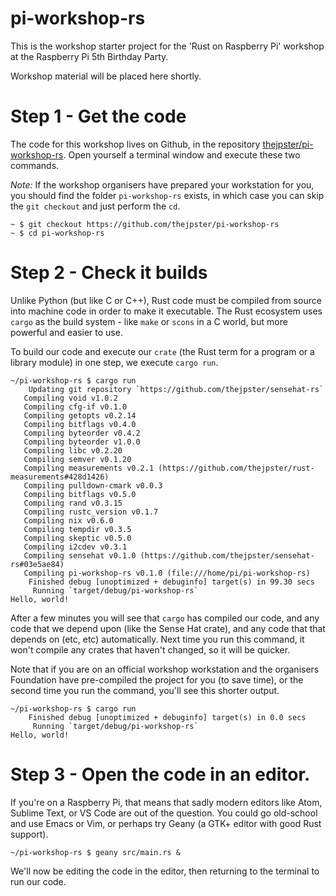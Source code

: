 # pi-workshop-rs

This is the workshop starter project for the 'Rust on Raspberry Pi' workshop at the Raspberry Pi 5th Birthday Party.

Workshop material will be placed here shortly.

# Step 1 - Get the code

The code for this workshop lives on Github, in the repository [thejpster/pi-workshop-rs](https://github.com/thejpster/pi-workshop-rs). Open yourself a terminal window and execute these two commands.

*Note:* If the workshop organisers have prepared your workstation for you, you should find the folder `pi-workshop-rs` exists, in which case you can skip the `git checkout` and just perform the `cd`.

```
~ $ git checkout https://github.com/thejpster/pi-workshop-rs
~ $ cd pi-workshop-rs
```

# Step 2 - Check it builds

Unlike Python (but like C or C++), Rust code must be compiled from source into machine code in order to make it executable. The Rust ecosystem uses `cargo` as the build system - like `make` or `scons` in a C world, but more powerful and easier to use.

To build our code and execute our `crate` (the Rust term for a program or a library module) in one step, we execute `cargo run`.

```
~/pi-workshop-rs $ cargo run
    Updating git repository `https://github.com/thejpster/sensehat-rs`
   Compiling void v1.0.2
   Compiling cfg-if v0.1.0
   Compiling getopts v0.2.14
   Compiling bitflags v0.4.0
   Compiling byteorder v0.4.2
   Compiling byteorder v1.0.0
   Compiling libc v0.2.20
   Compiling semver v0.1.20
   Compiling measurements v0.2.1 (https://github.com/thejpster/rust-measurements#428d1426)
   Compiling pulldown-cmark v0.0.3
   Compiling bitflags v0.5.0
   Compiling rand v0.3.15
   Compiling rustc_version v0.1.7
   Compiling nix v0.6.0
   Compiling tempdir v0.3.5
   Compiling skeptic v0.5.0
   Compiling i2cdev v0.3.1
   Compiling sensehat v0.1.0 (https://github.com/thejpster/sensehat-rs#03e5ae84)
   Compiling pi-workshop-rs v0.1.0 (file:///home/pi/pi-workshop-rs)
    Finished debug [unoptimized + debuginfo] target(s) in 99.30 secs
     Running `target/debug/pi-workshop-rs`
Hello, world!
```

After a few minutes you will see that `cargo` has compiled our code, and any code that we depend upon (like the Sense Hat crate), and any code that that depends on (etc, etc) automatically. Next time you run this command, it won't compile any crates that haven't changed, so it will be quicker.

Note that if you are on an official workshop workstation and the organisers Foundation have pre-compiled the project for you (to save time), or the second time you run the command, you'll see this shorter output.

```
~/pi-workshop-rs $ cargo run
    Finished debug [unoptimized + debuginfo] target(s) in 0.0 secs
     Running `target/debug/pi-workshop-rs`
Hello, world!
```

# Step 3 - Open the code in an editor.

If you're on a Raspberry Pi, that means that sadly modern editors like Atom, Sublime Text, or VS Code are out of the question. You could go old-school and use Emacs or Vim, or perhaps try Geany (a GTK+ editor with good Rust support).

```
~/pi-workshop-rs $ geany src/main.rs &
```

We'll now be editing the code in the editor, then returning to the terminal to run our code.